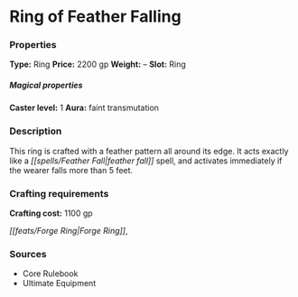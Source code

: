 ﻿---
Title: "Ring of Feather Falling"
Type: "Ring"
Price: "2200 gp"
Weight: "–"
Slot: "Ring"
Caster level: "1"
Aura: "faint transmutation"
Description: |
  "This ring is crafted with a feather pattern all around its edge. It acts exactly like a _feather fall_ spell, and activates immediately if the wearer falls more than 5 feet."
Crafting cost: "1100 gp"
Sources: "['Core Rulebook', 'Ultimate Equipment']"
---

# Ring of Feather Falling

### Properties

**Type:** Ring **Price:** 2200 gp **Weight:** – **Slot:** Ring

##### Magical properties

**Caster level:** 1 **Aura:** faint transmutation

### Description

This ring is crafted with a feather pattern all around its edge. It acts exactly like a _[[spells/Feather Fall|feather fall]]_ spell, and activates immediately if the wearer falls more than 5 feet.

### Crafting requirements

**Crafting cost:** 1100 gp

_[[feats/Forge Ring|Forge Ring]]_,

### Sources

* Core Rulebook
* Ultimate Equipment
